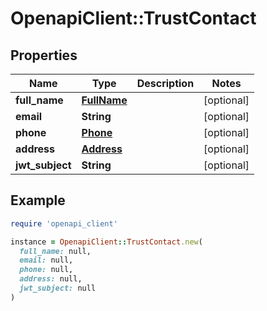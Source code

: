 # OpenapiClient::TrustContact

## Properties

| Name | Type | Description | Notes |
| ---- | ---- | ----------- | ----- |
| **full_name** | [**FullName**](FullName.md) |  | [optional] |
| **email** | **String** |  | [optional] |
| **phone** | [**Phone**](Phone.md) |  | [optional] |
| **address** | [**Address**](Address.md) |  | [optional] |
| **jwt_subject** | **String** |  | [optional] |

## Example

```ruby
require 'openapi_client'

instance = OpenapiClient::TrustContact.new(
  full_name: null,
  email: null,
  phone: null,
  address: null,
  jwt_subject: null
)
```

